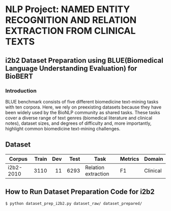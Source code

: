 # NLP Project: NAMED ENTITY RECOGNITION AND RELATION EXTRACTION FROM CLINICAL TEXTS

## i2b2 Dataset Preparation using BLUE(Biomedical Language Understanding Evaluation) for BioBERT

### Introduction

BLUE benchmark consists of five different biomedicine text-mining tasks with ten corpora.
Here, we rely on preexisting datasets because they have been widely used by the BioNLP community as shared tasks.
These tasks cover a diverse range of text genres (biomedical literature and clinical notes), dataset sizes, and degrees of difficulty and, more importantly, highlight common biomedicine text-mining challenges.

## Dataset

| Corpus          | Train |  Dev | Test | Task                    | Metrics             | Domain     |
|-----------------|------:|-----:|-----:|-------------------------|---------------------|------------|
| i2b2-2010       |  3110 |   11 | 6293 | Relation extraction     | F1                  | Clinical   |

## How to Run Dataset Preparation Code for i2b2

```bash
$ python dataset_prep_i2b2.py dataset_raw/ dataset_prepared/
```